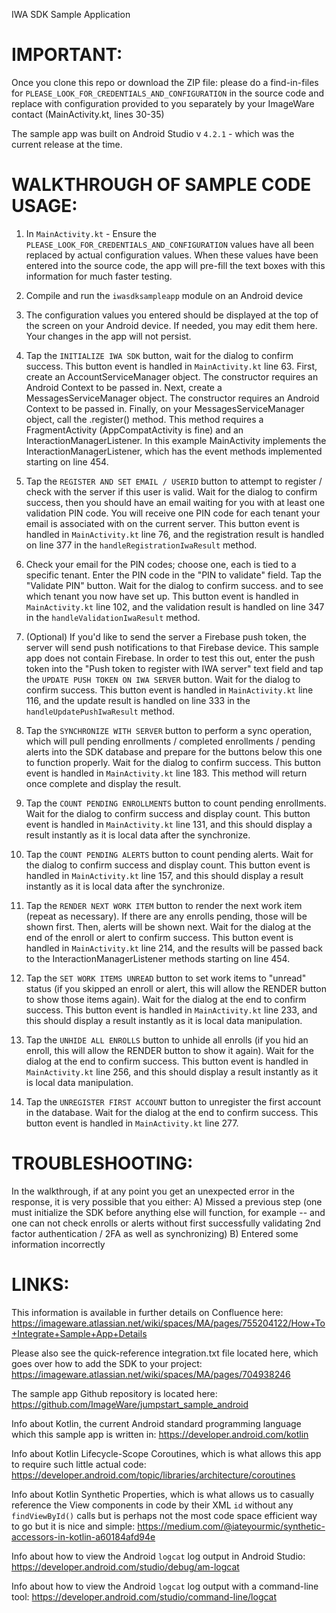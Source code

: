 IWA SDK Sample Application

# IMPORTANT:
Once you clone this repo or download the ZIP file:
please do a find-in-files for `PLEASE_LOOK_FOR_CREDENTIALS_AND_CONFIGURATION` in the source code and replace with configuration provided to you separately by your ImageWare contact (MainActivity.kt, lines 30-35)

The sample app was built on Android Studio v `4.2.1` - which was the current release at the time.





# WALKTHROUGH OF SAMPLE CODE USAGE:
1)  In `MainActivity.kt` - Ensure the `PLEASE_LOOK_FOR_CREDENTIALS_AND_CONFIGURATION` values have all been replaced by actual configuration values.
    When these values have been entered into the source code, the app will pre-fill the text boxes with this information for much faster testing.

2)  Compile and run the `iwasdksampleapp` module on an Android device

3)  The configuration values you entered should be displayed at the top of the screen on your Android device.  If needed, you may edit them here.  Your changes in the app will not persist.

4)  Tap the `INITIALIZE IWA SDK` button, wait for the dialog to confirm success.   This button event is handled in `MainActivity.kt` line 63.
    First, create an AccountServiceManager object.  The constructor requires an Android Context to be passed in.
    Next, create a MessagesServiceManager object.  The constructor requires an Android Context to be passed in.
    Finally, on your MessagesServiceManager object, call the .register() method.  This method requires a FragmentActivity (AppCompatActivity is fine) and an InteractionManagerListener.
        In this example MainActivity implements the InteractionManagerListener, which has the event methods implemented starting on line 454.

5)  Tap the `REGISTER AND SET EMAIL / USERID` button to attempt to register / check with the server if this user is valid.
    Wait for the dialog to confirm success, then you should have an email waiting for you with at least one validation PIN code.
    You will receive one PIN code for each tenant your email is associated with on the current server.
    This button event is handled in `MainActivity.kt` line 76, and the registration result is handled on line 377 in the `handleRegistrationIwaResult` method.

6)  Check your email for the PIN codes; choose one, each is tied to a specific tenant.  Enter the PIN code in the "PIN to validate" field.  Tap the "Validate PIN" button.  Wait for the dialog to confirm success.
    and to see which tenant you now have set up.
    This button event is handled in `MainActivity.kt` line 102, and the validation result is handled on line 347 in the `handleValidationIwaResult` method.

7)  (Optional) If you'd like to send the server a Firebase push token, the server will send push notifications to that Firebase device.  This sample app does not contain Firebase.
    In order to test this out, enter the push token into the "Push token to register with IWA server" text field and tap the `UPDATE PUSH TOKEN ON IWA SERVER` button.  Wait for the dialog to confirm success.
    This button event is handled in `MainActivity.kt` line 116, and the update result is handled on line 333 in the `handleUpdatePushIwaResult` method.

8)  Tap the `SYNCHRONIZE WITH SERVER` button to perform a sync operation, which will
    pull pending enrollments / completed enrollments / pending alerts into the SDK database and prepare for the buttons below this one to function properly.  Wait for the dialog to confirm success.
    This button event is handled in `MainActivity.kt` line 183.  This method will return once complete and display the result.

9)  Tap the `COUNT PENDING ENROLLMENTS` button to count pending enrollments.  Wait for the dialog to confirm success and display count.
    This button event is handled in `MainActivity.kt` line 131, and this should display a result instantly as it is local data after the synchronize.

10) Tap the `COUNT PENDING ALERTS` button to count pending alerts.  Wait for the dialog to confirm success and display count.
    This button event is handled in `MainActivity.kt` line 157, and this should display a result instantly as it is local data after the synchronize.

11) Tap the `RENDER NEXT WORK ITEM` button to render the next work item (repeat as necessary).  If there are any enrolls pending, those will be shown first.  Then, alerts will be shown next.
    Wait for the dialog at the end of the enroll or alert to confirm success.  This button event is handled in `MainActivity.kt` line 214, and the results will be passed back to the InteractionManagerListener
        methods starting on line 454.

12) Tap the `SET WORK ITEMS UNREAD` button to set work items to "unread" status (if you skipped an enroll or alert, this will allow the RENDER button to show those items again).
    Wait for the dialog at the end to confirm success.
    This button event is handled in `MainActivity.kt` line 233, and this should display a result instantly as it is local data manipulation.

13) Tap the `UNHIDE ALL ENROLLS` button to unhide all enrolls (if you hid an enroll, this will allow the RENDER button to show it again).
    Wait for the dialog at the end to confirm success.
    This button event is handled in `MainActivity.kt` line 256, and this should display a result instantly as it is local data manipulation.

14) Tap the `UNREGISTER FIRST ACCOUNT` button to unregister the first account in the database.
    Wait for the dialog at the end to confirm success.
    This button event is handled in `MainActivity.kt` line 277.


# TROUBLESHOOTING:
In the walkthrough, if at any point you get an unexpected error in the response, it is very possible that you either:
A)  Missed a previous step (one must initialize the SDK before anything else will function, for example -- and one can not check enrolls
    or alerts without first successfully validating 2nd factor authentication / 2FA as well as synchronizing)
B)  Entered some information incorrectly











# LINKS:
This information is available in further details on Confluence here:  https://imageware.atlassian.net/wiki/spaces/MA/pages/755204122/How+To+Integrate+Sample+App+Details

Please also see the quick-reference integration.txt file located here, which goes over how to add the SDK to your project:  https://imageware.atlassian.net/wiki/spaces/MA/pages/704938246

The sample app Github repository is located here:  https://github.com/ImageWare/jumpstart_sample_android

Info about Kotlin, the current Android standard programming language which this sample app is written in:  https://developer.android.com/kotlin

Info about Kotlin Lifecycle-Scope Coroutines, which is what allows this app to require such little actual code:  https://developer.android.com/topic/libraries/architecture/coroutines

Info about Kotlin Synthetic Properties, which is what allows us to casually reference the View components in code by their XML `id` without any `findViewById()` calls but is perhaps not the most code space efficient way to go but it is nice and simple:  https://medium.com/@iateyourmic/synthetic-accessors-in-kotlin-a60184afd94e  

Info about how to view the Android `logcat` log output in Android Studio:  https://developer.android.com/studio/debug/am-logcat  

Info about how to view the Android `logcat` log output with a command-line tool:  https://developer.android.com/studio/command-line/logcat
